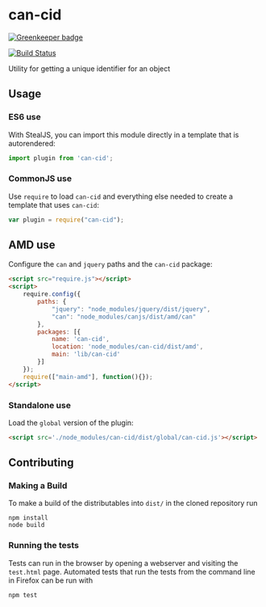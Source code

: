 # can-cid

[![Greenkeeper badge](https://badges.greenkeeper.io/canjs/can-cid.svg)](https://greenkeeper.io/)

[![Build Status](https://travis-ci.org/canjs/can-cid.png?branch=master)](https://travis-ci.org/canjs/can-cid)

Utility for getting a unique identifier for an object

## Usage

### ES6 use

With StealJS, you can import this module directly in a template that is autorendered:

```js
import plugin from 'can-cid';
```

### CommonJS use

Use `require` to load `can-cid` and everything else
needed to create a template that uses `can-cid`:

```js
var plugin = require("can-cid");
```

## AMD use

Configure the `can` and `jquery` paths and the `can-cid` package:

```html
<script src="require.js"></script>
<script>
	require.config({
		paths: {
			"jquery": "node_modules/jquery/dist/jquery",
			"can": "node_modules/canjs/dist/amd/can"
		},
		packages: [{
			name: 'can-cid',
			location: 'node_modules/can-cid/dist/amd',
			main: 'lib/can-cid'
		}]
	});
	require(["main-amd"], function(){});
</script>
```

### Standalone use

Load the `global` version of the plugin:

```html
<script src='./node_modules/can-cid/dist/global/can-cid.js'></script>
```

## Contributing

### Making a Build

To make a build of the distributables into `dist/` in the cloned repository run

```
npm install
node build
```

### Running the tests

Tests can run in the browser by opening a webserver and visiting the `test.html` page.
Automated tests that run the tests from the command line in Firefox can be run with

```
npm test
```
